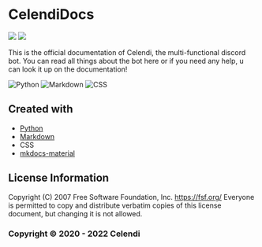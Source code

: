 # CelendiDocs

<a href="https://status.celendi.xyz"><img src="https://status.celendi.xyz/api/badge/18/status?style=for-the-badge&label=CelendiDocs"></a>
<a href="https://github.com/Celendi/Docs/blob/main/LICENSE"><img src="https://img.shields.io/badge/license-GNU-brightgreen.svg?style=for-the-badge"/></a>

This is the official documentation of Celendi, the multi-functional discord bot. You can read all things about the bot here or if you need any help, u can look it up on the documentation!

![Python](https://img.shields.io/badge/python-306998?style=for-the-badge&logo=python&logoColor=white) ![Markdown](https://img.shields.io/badge/markdown-000000.svg?style=for-the-badge&logo=markdown&logoColor=white) ![CSS](https://img.shields.io/badge/CSS-264de4.svg?style=for-the-badge&logo=CSS3&logoColor=white)

## Created with
  
* [Python](https://www.python.org/)
* [Markdown](https://www.markdownguide.org/)
* CSS
* [mkdocs-material](https://github.com/squidfunk/mkdocs-material)

## License Information

Copyright (C) 2007 Free Software Foundation, Inc. <https://fsf.org/> Everyone is permitted to copy and distribute verbatim copies of this license document, but changing it is not allowed.

### Copyright © 2020 - 2022 Celendi
